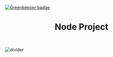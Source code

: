 
[![Greenkeeper badge](https://badges.greenkeeper.io/DaNautilus/datadog-api.svg)](https://greenkeeper.io/)

<h1 align="center">Node Project</h1>

<br />

![divider](./divider.png)
